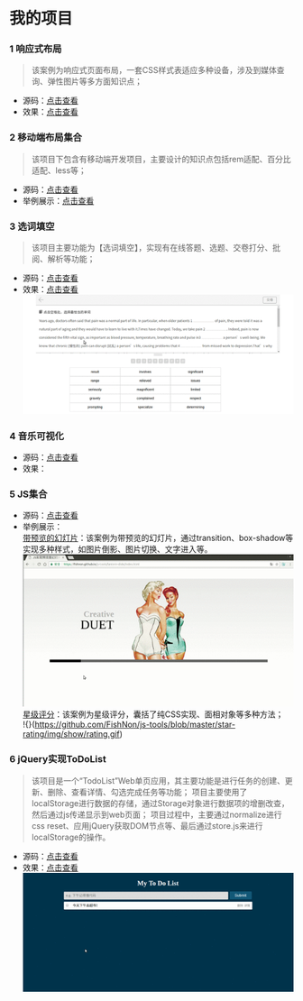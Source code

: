 我的项目
========
 ### 1 响应式布局
 > 该案例为响应式页面布局，一套CSS样式表适应多种设备，涉及到媒体查询、弹性图片等多方面知识点；
 
 * 源码：[点击查看](https://github.com/FishNon/responsive-layout)
 * 效果：[点击查看](https://fishnon.github.io/responsive-layout/project01-imooc/)

 ### 2 移动端布局集合
 > 该项目下包含有移动端开发项目，主要设计的知识点包括rem适配、百分比适配、less等；
 
 * 源码：[点击查看](https://github.com/FishNon/mobile-layout)
 * 举例展示：[点击查看](https://fishnon.github.io/mobile-layout/shopping-mall/index.html)

 ### 3 选词填空
 > 该项目主要功能为【选词填空】，实现有在线答题、选题、交卷打分、批阅、解析等功能；
 
 * 源码：[点击查看](https://github.com/FishNon/banked-cloze)
 * 效果：[点击查看](https://fishnon.github.io/banked-cloze/index.html)<br/>
 ![](https://github.com/FishNon/banked-cloze/blob/master/img/show/banked-cloze.gif)

 ### 4 音乐可视化
 * 源码：[点击查看](https://github.com/FishNon/canvas-toy/tree/master/p01-music-visualization)
 * 效果：

 ### 5 JS集合
 * 源码：[点击查看](https://github.com/FishNon/js-tools)
 * 举例展示：<br/>
 [带预览的幻灯片](https://fishnon.github.io/js-tools/lantern-slide/index.html)：该案例为带预览的幻灯片，通过transition、box-shadow等实现多种样式，如图片倒影、图片切换、文字进入等。<br/>
 ![](https://github.com/FishNon/js-tools/blob/master/lantern-slide/img/show/lantern-slide.gif)<br/>
 [星级评分](https://fishnon.github.io/js-tools/star-rating/index.html)：该案例为星级评分，囊括了纯CSS实现、面相对象等多种方法；<br/> 
 !{}(https://github.com/FishNon/js-tools/blob/master/star-rating/img/show/rating.gif)<br/>
 
 ### 6 jQuery实现ToDoList
 > 该项目是一个“TodoList”Web单页应用，其主要功能是进行任务的创建、更新、删除、查看详情、勾选完成任务等功能； 项目主要使用了localStorage进行数据的存储，通过Storage对象进行数据项的增删改查，然后通过js传递显示到web页面； 项目过程中，主要通过normalize进行css reset、应用jQuery获取DOM节点等、最后通过store.js来进行localStorage的操作。
 
 * 源码：[点击查看](https://github.com/FishNon/jquery-todolist)
 * 效果：[点击查看](https://fishnon.github.io/jquery-todolist/index.html)<br/>
![](https://github.com/FishNon/jquery-todolist/blob/master/img/show/todolist.gif)
